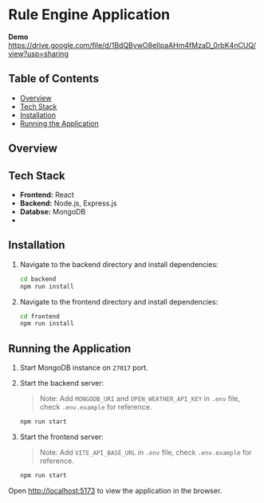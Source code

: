 # Rule Engine Application
**Demo** https://drive.google.com/file/d/1BdQBywO8eIIpaAHm4fMzaD_0rbK4nCUQ/view?usp=sharing


## Table of Contents
- [Overview](#overveiw)
- [Tech Stack](#tech-stack)
- [Installation](#installation)
- [Running the Application](#running-the-application)

## Overview

## Tech Stack

- **Frontend:** React
- **Backend:** Node.js, Express.js
- **Databse:** MongoDB
- 

## Installation

1. Navigate to the backend directory and install dependencies:
   ```bash
   cd backend
   npm run install
    ```

2. Navigate to the frontend directory and install dependencies:
   ```bash
   cd frontend
   npm run install
   ```

## Running the Application


1. Start MongoDB instance on `27017` port.
2. Start the backend server:

   > Note: Add `MONGODB_URI` and `OPEN_WEATHER_API_KEY` in `.env` file, check `.env.example` for reference.

   ```bash
   npm run start
   ```
4. Start the frontend server:

   > Note: Add `VITE_API_BASE_URL` in `.env` file, check `.env.example` for reference.

   ```bash
   npm run start
   ```

Open [http://localhost:5173](http://localhost:5173) to view the application in the browser.
